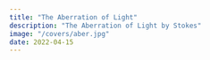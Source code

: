 ```yaml
---
title: "The Aberration of Light"
description: "The Aberration of Light by Stokes"
image: "/covers/aber.jpg"
date: 2022-04-15
---
```

